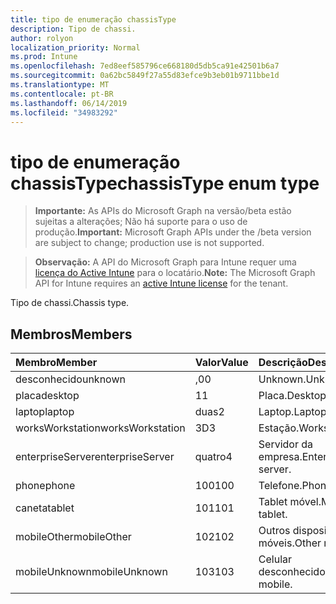 ```yaml
---
title: tipo de enumeração chassisType
description: Tipo de chassi.
author: rolyon
localization_priority: Normal
ms.prod: Intune
ms.openlocfilehash: 7ed8eef585796ce668180d5db5ca91e42501b6a7
ms.sourcegitcommit: 0a62bc5849f27a55d83efce9b3eb01b9711bbe1d
ms.translationtype: MT
ms.contentlocale: pt-BR
ms.lasthandoff: 06/14/2019
ms.locfileid: "34983292"
---
```

# <a name="chassistype-enum-type"></a><span data-ttu-id="438ae-103">tipo de enumeração chassisType</span><span class="sxs-lookup"><span data-stu-id="438ae-103">chassisType enum type</span></span>

> <span data-ttu-id="438ae-104">**Importante:** As APIs do Microsoft Graph na versão/beta estão sujeitas a alterações; Não há suporte para o uso de produção.</span><span class="sxs-lookup"><span data-stu-id="438ae-104">**Important:** Microsoft Graph APIs under the /beta version are subject to change; production use is not supported.</span></span>

> <span data-ttu-id="438ae-105">**Observação:** A API do Microsoft Graph para Intune requer uma [licença do Active Intune](https://go.microsoft.com/fwlink/?linkid=839381) para o locatário.</span><span class="sxs-lookup"><span data-stu-id="438ae-105">**Note:** The Microsoft Graph API for Intune requires an [active Intune license](https://go.microsoft.com/fwlink/?linkid=839381) for the tenant.</span></span>

<span data-ttu-id="438ae-106">Tipo de chassi.</span><span class="sxs-lookup"><span data-stu-id="438ae-106">Chassis type.</span></span>

## <a name="members"></a><span data-ttu-id="438ae-107">Membros</span><span class="sxs-lookup"><span data-stu-id="438ae-107">Members</span></span>
|<span data-ttu-id="438ae-108">Membro</span><span class="sxs-lookup"><span data-stu-id="438ae-108">Member</span></span>|<span data-ttu-id="438ae-109">Valor</span><span class="sxs-lookup"><span data-stu-id="438ae-109">Value</span></span>|<span data-ttu-id="438ae-110">Descrição</span><span class="sxs-lookup"><span data-stu-id="438ae-110">Description</span></span>|
|:---|:---|:---|
|<span data-ttu-id="438ae-111">desconhecido</span><span class="sxs-lookup"><span data-stu-id="438ae-111">unknown</span></span>|<span data-ttu-id="438ae-112">,0</span><span class="sxs-lookup"><span data-stu-id="438ae-112">0</span></span>|<span data-ttu-id="438ae-113">Unknown.</span><span class="sxs-lookup"><span data-stu-id="438ae-113">Unknown.</span></span>|
|<span data-ttu-id="438ae-114">placa</span><span class="sxs-lookup"><span data-stu-id="438ae-114">desktop</span></span>|<span data-ttu-id="438ae-115">1</span><span class="sxs-lookup"><span data-stu-id="438ae-115">1</span></span>|<span data-ttu-id="438ae-116">Placa.</span><span class="sxs-lookup"><span data-stu-id="438ae-116">Desktop.</span></span>|
|<span data-ttu-id="438ae-117">laptop</span><span class="sxs-lookup"><span data-stu-id="438ae-117">laptop</span></span>|<span data-ttu-id="438ae-118">duas</span><span class="sxs-lookup"><span data-stu-id="438ae-118">2</span></span>|<span data-ttu-id="438ae-119">Laptop.</span><span class="sxs-lookup"><span data-stu-id="438ae-119">Laptop.</span></span>|
|<span data-ttu-id="438ae-120">worksWorkstation</span><span class="sxs-lookup"><span data-stu-id="438ae-120">worksWorkstation</span></span>|<span data-ttu-id="438ae-121">3D</span><span class="sxs-lookup"><span data-stu-id="438ae-121">3</span></span>|<span data-ttu-id="438ae-122">Estação.</span><span class="sxs-lookup"><span data-stu-id="438ae-122">Workstation.</span></span>|
|<span data-ttu-id="438ae-123">enterpriseServer</span><span class="sxs-lookup"><span data-stu-id="438ae-123">enterpriseServer</span></span>|<span data-ttu-id="438ae-124">quatro</span><span class="sxs-lookup"><span data-stu-id="438ae-124">4</span></span>|<span data-ttu-id="438ae-125">Servidor da empresa.</span><span class="sxs-lookup"><span data-stu-id="438ae-125">Enterprise server.</span></span>|
|<span data-ttu-id="438ae-126">phone</span><span class="sxs-lookup"><span data-stu-id="438ae-126">phone</span></span>|<span data-ttu-id="438ae-127">100</span><span class="sxs-lookup"><span data-stu-id="438ae-127">100</span></span>|<span data-ttu-id="438ae-128">Telefone.</span><span class="sxs-lookup"><span data-stu-id="438ae-128">Phone.</span></span>|
|<span data-ttu-id="438ae-129">caneta</span><span class="sxs-lookup"><span data-stu-id="438ae-129">tablet</span></span>|<span data-ttu-id="438ae-130">101</span><span class="sxs-lookup"><span data-stu-id="438ae-130">101</span></span>|<span data-ttu-id="438ae-131">Tablet móvel.</span><span class="sxs-lookup"><span data-stu-id="438ae-131">Mobile tablet.</span></span>|
|<span data-ttu-id="438ae-132">mobileOther</span><span class="sxs-lookup"><span data-stu-id="438ae-132">mobileOther</span></span>|<span data-ttu-id="438ae-133">102</span><span class="sxs-lookup"><span data-stu-id="438ae-133">102</span></span>|<span data-ttu-id="438ae-134">Outros dispositivos móveis.</span><span class="sxs-lookup"><span data-stu-id="438ae-134">Other mobile.</span></span>|
|<span data-ttu-id="438ae-135">mobileUnknown</span><span class="sxs-lookup"><span data-stu-id="438ae-135">mobileUnknown</span></span>|<span data-ttu-id="438ae-136">103</span><span class="sxs-lookup"><span data-stu-id="438ae-136">103</span></span>|<span data-ttu-id="438ae-137">Celular desconhecido.</span><span class="sxs-lookup"><span data-stu-id="438ae-137">Unknown mobile.</span></span>|





